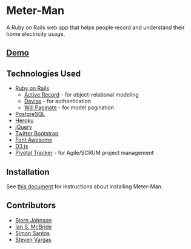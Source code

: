 # Meter-Man
A Ruby on Rails web app that helps people record and understand their home electricity usage.

## [Demo][demo]

## Technologies Used
* [Ruby on Rails][rails]
  * [Active Record][active-record] - for object-relational modeling
  * [Devise][devise] - for authentication
  * [Will Paginate][paginate] - for model pagination
* [PostgreSQL][psql]
* [Heroku][heroku]
* [jQuery][jquery]
* [Twitter Bootstrap][bootstrap]
* [Font Awesome][fontawesome]
* [D3.js][d3]
* [Pivotal Tracker][pivotal-tracker] - for Agile/SCRUM project management

## Installation
See [this document][install] for instructions about installing Meter-Man.

## Contributors
* [Bjorn Johnson][gh-bjorn]
* [Ian S. McBride][gh-ian]
* [Simon Santos][gh-simon]
* [Steven Vargas][gh-steven]

[rails]: https://en.wikipedia.org/wiki/Ruby_on_Rails
[active-record]: http://guides.rubyonrails.org/active_record_basics.html
[devise]: http://devise.plataformatec.com.br/
[paginate]: https://github.com/mislav/will_paginate
[psql]: https://en.wikipedia.org/wiki/PostgreSQL
[heroku]: https://en.wikipedia.org/wiki/Heroku
[jquery]: https://en.wikipedia.org/wiki/JQuery
[bootstrap]: https://en.wikipedia.org/wiki/Bootstrap_%28front-end_framework%29
[fontawesome]: http://fontawesome.io/
[d3]: https://en.wikipedia.org/wiki/D3.js
[pivotal-tracker]: http://pivotal.io/labs
[demo]: http://meter-man.herokuapp.com/
[install]: notes_on_dev_env.md
[gh-bjorn]: https://github.com/Bjornkjohnson
[gh-ian]: https://github.com/ian-s-mcb
[gh-simon]: https://github.com/Santos94
[gh-steven]: https://github.com/Dante1226
